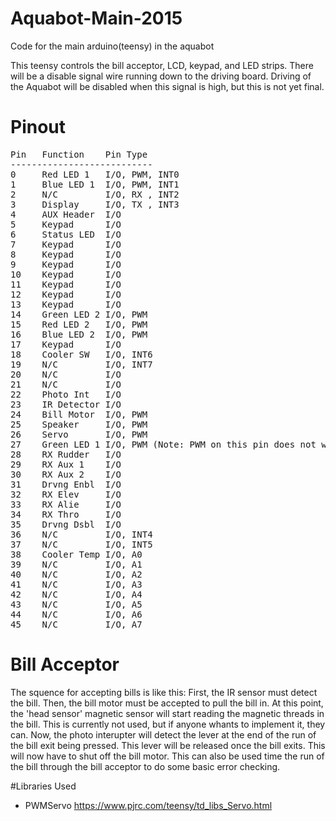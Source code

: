 # Aquabot-Main-2015
Code for the main arduino(teensy) in the aquabot

This teensy controls the bill acceptor, LCD, keypad, and LED strips. There will be a disable signal wire running down to the driving board. Driving of the Aquabot will be disabled when this signal is high, but this is not yet final.

# Pinout
<pre>
Pin   Function    Pin Type
---------------------------
0     Red LED 1   I/O, PWM, INT0
1     Blue LED 1  I/O, PWM, INT1
2     N/C         I/O, RX , INT2
3     Display     I/O, TX , INT3
4     AUX Header  I/O
5     Keypad      I/O
6     Status LED  I/O
7     Keypad      I/O
8     Keypad      I/O
9     Keypad      I/O
10    Keypad      I/O
11    Keypad      I/O
12    Keypad      I/O
13    Keypad      I/O
14    Green LED 2 I/O, PWM
15    Red LED 2   I/O, PWM
16    Blue LED 2  I/O, PWM
17    Keypad      I/O
18    Cooler SW   I/O, INT6
19    N/C         I/O, INT7
20    N/C         I/O
21    N/C         I/O
22    Photo Int   I/O
23    IR Detector I/O
24    Bill Motor  I/O, PWM
25    Speaker     I/O, PWM
26    Servo       I/O, PWM
27    Green LED 1 I/O, PWM (Note: PWM on this pin does not work due to interference with the servo library)
28    RX Rudder   I/O
29    RX Aux 1    I/O
30    RX Aux 2    I/O
31    Drvng Enbl  I/O
32    RX Elev     I/O
33    RX Alie     I/O
34    RX Thro     I/O
35    Drvng Dsbl  I/O
36    N/C         I/O, INT4
37    N/C         I/O, INT5
38    Cooler Temp I/O, A0
39    N/C         I/O, A1
40    N/C         I/O, A2
41    N/C         I/O, A3
42    N/C         I/O, A4
43    N/C         I/O, A5
44    N/C         I/O, A6
45    N/C         I/O, A7
</pre>

# Bill Acceptor
The squence for accepting bills is like this:
First, the IR sensor must detect the bill. Then, the bill motor must be accepted to pull the bill in. At this point, the 'head sensor' magnetic sensor will start reading the magnetic threads in the bill. This is currently not used, but if anyone whants to implement it, they can. Now, the photo interupter will detect the lever at the end of the run of the bill exit being pressed. This lever will be released once the bill exits. This will now have to shut off the bill motor. This can also be used time the run of the bill through the bill acceptor to do some basic error checking.

#Libraries Used

- PWMServo https://www.pjrc.com/teensy/td_libs_Servo.html
